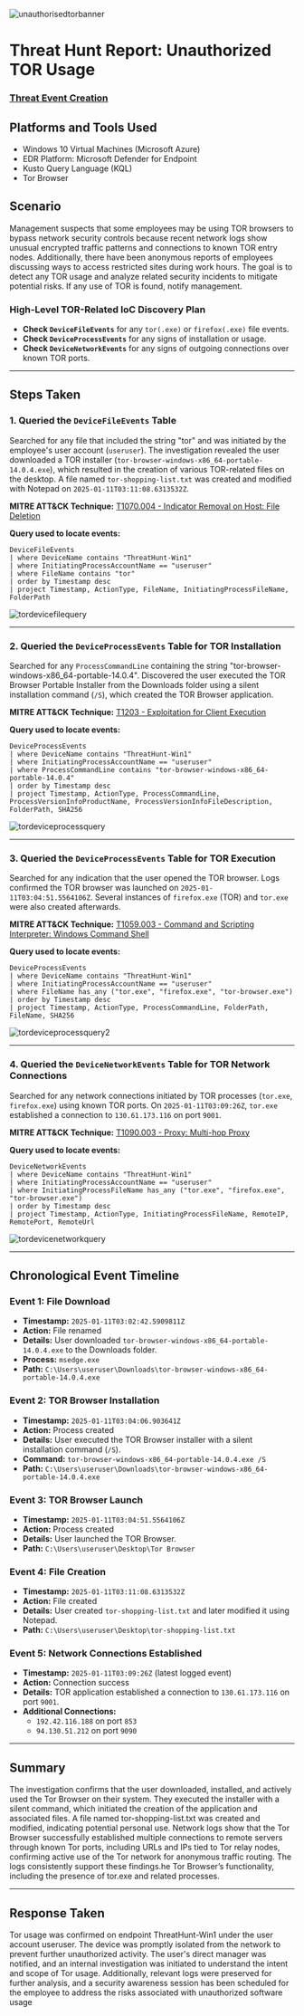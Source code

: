 ![unauthorisedtorbanner](https://github.com/user-attachments/assets/06d96ea5-4a2e-4c2e-9c20-fefcf403e647)

# Threat Hunt Report: Unauthorized TOR Usage

### [Threat Event Creation](https://github.com/PaulMiguelSec/Threat-Hunting-Projects/blob/main/Threat-Event-Creation/Threat-Event-Unauthorized-TOR-Usage.md) 

## Platforms and Tools Used
- Windows 10 Virtual Machines (Microsoft Azure)
- EDR Platform: Microsoft Defender for Endpoint
- Kusto Query Language (KQL)
- Tor Browser

## Scenario

Management suspects that some employees may be using TOR browsers to bypass network security controls because recent network logs show unusual encrypted traffic patterns and connections to known TOR entry nodes. Additionally, there have been anonymous reports of employees discussing ways to access restricted sites during work hours. The goal is to detect any TOR usage and analyze related security incidents to mitigate potential risks. If any use of TOR is found, notify management.

### High-Level TOR-Related IoC Discovery Plan

- **Check `DeviceFileEvents`** for any `tor(.exe)` or `firefox(.exe)` file events.
- **Check `DeviceProcessEvents`** for any signs of installation or usage.
- **Check `DeviceNetworkEvents`** for any signs of outgoing connections over known TOR ports.

---

## Steps Taken

### 1. Queried the `DeviceFileEvents` Table

Searched for any file that included the string "tor" and was initiated by the employee's user account (`useruser`). The investigation revealed the user downloaded a TOR installer (`tor-browser-windows-x86_64-portable-14.0.4.exe`), which resulted in the creation of various TOR-related files on the desktop. A file named `tor-shopping-list.txt` was created and modified with Notepad on `2025-01-11T03:11:08.6313532Z`.

**MITRE ATT&CK Technique:** [T1070.004 - Indicator Removal on Host: File Deletion](https://attack.mitre.org/techniques/T1070/004/)

**Query used to locate events:**

```kql
DeviceFileEvents
| where DeviceName contains "ThreatHunt-Win1"
| where InitiatingProcessAccountName == "useruser"
| where FileName contains "tor"
| order by Timestamp desc 
| project Timestamp, ActionType, FileName, InitiatingProcessFileName, FolderPath
```

![tordevicefilequery](https://github.com/user-attachments/assets/ed18a8d1-e554-4416-990f-c4b390dc05ed)


---

### 2. Queried the `DeviceProcessEvents` Table for TOR Installation

Searched for any `ProcessCommandLine` containing the string "tor-browser-windows-x86_64-portable-14.0.4". Discovered the user executed the TOR Browser Portable Installer from the Downloads folder using a silent installation command (`/S`), which created the TOR Browser application.

**MITRE ATT&CK Technique:** [T1203 - Exploitation for Client Execution](https://attack.mitre.org/techniques/T1203/)

**Query used to locate events:**

```kql
DeviceProcessEvents
| where DeviceName contains "ThreatHunt-Win1"
| where InitiatingProcessAccountName == "useruser"
| where ProcessCommandLine contains "tor-browser-windows-x86_64-portable-14.0.4"
| order by Timestamp desc 
| project Timestamp, ActionType, ProcessCommandLine, ProcessVersionInfoProductName, ProcessVersionInfoFileDescription, FolderPath, SHA256
```

![tordeviceprocessquery](https://github.com/user-attachments/assets/99bd22ae-bb32-498b-a656-3d266d8cf90c)


---

### 3. Queried the `DeviceProcessEvents` Table for TOR Execution

Searched for any indication that the user opened the TOR browser. Logs confirmed the TOR browser was launched on `2025-01-11T03:04:51.5564106Z`. Several instances of `firefox.exe` (TOR) and `tor.exe` were also created afterwards.

**MITRE ATT&CK Technique:** [T1059.003 - Command and Scripting Interpreter: Windows Command Shell](https://attack.mitre.org/techniques/T1059/003/)

**Query used to locate events:**

```kql
DeviceProcessEvents
| where DeviceName contains "ThreatHunt-Win1"
| where InitiatingProcessAccountName == "useruser"
| where FileName has_any ("tor.exe", "firefox.exe", "tor-browser.exe")
| order by Timestamp desc 
| project Timestamp, ActionType, ProcessCommandLine, FolderPath, FileName, SHA256
```

![tordeviceprocessquery2](https://github.com/user-attachments/assets/33319a19-174c-4c7c-b7fd-9ce608f98813)


---

### 4. Queried the `DeviceNetworkEvents` Table for TOR Network Connections

Searched for any network connections initiated by TOR processes (`tor.exe`, `firefox.exe`) using known TOR ports. On `2025-01-11T03:09:26Z`, `tor.exe` established a connection to `130.61.173.116` on port `9001`.

**MITRE ATT&CK Technique:** [T1090.003 - Proxy: Multi-hop Proxy](https://attack.mitre.org/techniques/T1090/003/)

**Query used to locate events:**

```kql
DeviceNetworkEvents
| where DeviceName contains "ThreatHunt-Win1"
| where InitiatingProcessAccountName == "useruser"
| where InitiatingProcessFileName has_any ("tor.exe", "firefox.exe", "tor-browser.exe")
| order by Timestamp desc 
| project Timestamp, ActionType, InitiatingProcessFileName, RemoteIP, RemotePort, RemoteUrl
```

![tordevicenetworkquery](https://github.com/user-attachments/assets/c5a4472f-ce4a-42d3-9e22-2fb1908aabd7)


---

## Chronological Event Timeline

### Event 1: File Download
- **Timestamp:** `2025-01-11T03:02:42.5909811Z`
- **Action:** File renamed
- **Details:** User downloaded `tor-browser-windows-x86_64-portable-14.0.4.exe` to the Downloads folder.
- **Process:** `msedge.exe`
- **Path:** `C:\Users\useruser\Downloads\tor-browser-windows-x86_64-portable-14.0.4.exe`

### Event 2: TOR Browser Installation
- **Timestamp:** `2025-01-11T03:04:06.903641Z`
- **Action:** Process created
- **Details:** User executed the TOR Browser installer with a silent installation command (`/S`).
- **Command:** `tor-browser-windows-x86_64-portable-14.0.4.exe /S`
- **Path:** `C:\Users\useruser\Downloads\tor-browser-windows-x86_64-portable-14.0.4.exe`

### Event 3: TOR Browser Launch
- **Timestamp:** `2025-01-11T03:04:51.5564106Z`
- **Action:** Process created
- **Details:** User launched the TOR Browser.
- **Path:** `C:\Users\useruser\Desktop\Tor Browser`

### Event 4: File Creation
- **Timestamp:** `2025-01-11T03:11:08.6313532Z`
- **Action:** File created
- **Details:** User created `tor-shopping-list.txt` and later modified it using Notepad.
- **Path:** `C:\Users\useruser\Desktop\tor-shopping-list.txt`

### Event 5: Network Connections Established
- **Timestamp:** `2025-01-11T03:09:26Z` (latest logged event)
- **Action:** Connection success
- **Details:** TOR application established a connection to `130.61.173.116` on port `9001`.
- **Additional Connections:**
  - `192.42.116.188` on port `853`
  - `94.130.51.212` on port `9090`

---

## Summary

The investigation confirms that the user downloaded, installed, and actively used the Tor Browser on their system. They executed the installer with a silent command, which initiated the creation of the application and associated files. A file named tor-shopping-list.txt was created and modified, indicating potential personal use. Network logs show that the Tor Browser successfully established multiple connections to remote servers through known Tor ports, including URLs and IPs tied to Tor relay nodes, confirming active use of the Tor network for anonymous traffic routing. The logs consistently support these findings.he Tor Browser’s functionality, including the presence of tor.exe and related processes.

---

## Response Taken

Tor usage was confirmed on endpoint ThreatHunt-Win1 under the user account useruser. The device was promptly isolated from the network to prevent further unauthorized activity. The user's direct manager was notified, and an internal investigation was initiated to understand the intent and scope of Tor usage. Additionally, relevant logs were preserved for further analysis, and a security awareness session has been scheduled for the employee to address the risks associated with unauthorized software usage
